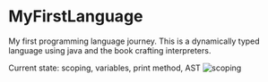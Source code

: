 # MyFirstLanguage
 
My first programming language journey. This is a dynamically typed language using java and the book crafting interpreters. 

Current state: scoping, variables, print method, AST
![scoping](https://user-images.githubusercontent.com/20687907/166960219-45b4ecaf-4c63-481b-aefb-0fd06e8bc2f0.jpg)
